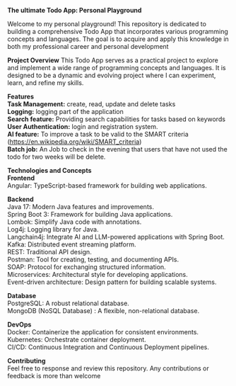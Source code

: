 **The ultimate Todo App: Personal Playground**

Welcome to my personal playground! This repository is dedicated to building a comprehensive Todo App that incorporates various programming concepts and languages. The goal is to acquire and apply this knowledge in both my professional career and personal development

**Project Overview**
This Todo App serves as a practical project to explore and implement a wide range of programming concepts and languages. It is designed to be a dynamic and evolving project where I can experiment, learn, and refine my skills.

**Features**  
**Task Management:** create, read, update and delete tasks  
**Logging:** logging part of the application   
**Search feature:** Providing search capabilities for tasks based on keywords  
**User Authentication:** login and registration system.  
**AI feature:** To improve a task to be valid to the SMART criteria (https://en.wikipedia.org/wiki/SMART_criteria)  
**Batch job:** An Job to check in the evening that users that have not used the todo for two weeks will be delete.   

**Technologies and Concepts**  
**Frontend**  
Angular: TypeScript-based framework for building web applications.   

**Backend**  
Java 17: Modern Java features and improvements.  
Spring Boot 3: Framework for building Java applications.  
Lombok: Simplify Java code with annotations.  
Log4j: Logging library for Java.  
Langchain4j: Integrate AI and LLM-powered applications with Spring Boot.  
Kafka: Distributed event streaming platform.  
REST: Traditional API design.  
Postman: Tool for creating, testing, and documenting APIs.  
SOAP: Protocol for exchanging structured information.  
Microservices: Architectural style for developing applications.  
Event-driven architecture: Design pattern for building scalable systems. 

**Database**  
PostgreSQL: A robust relational database.  
MongoDB (NoSQL Database) : A flexible, non-relational database.   

**DevOps**  
Docker: Containerize the application for consistent environments.  
Kubernetes: Orchestrate container deployment.  
CI/CD: Continuous Integration and Continuous Deployment pipelines.  

**Contributing**  
Feel free to response and review this repository. Any contributions or feedback is more than welcome

